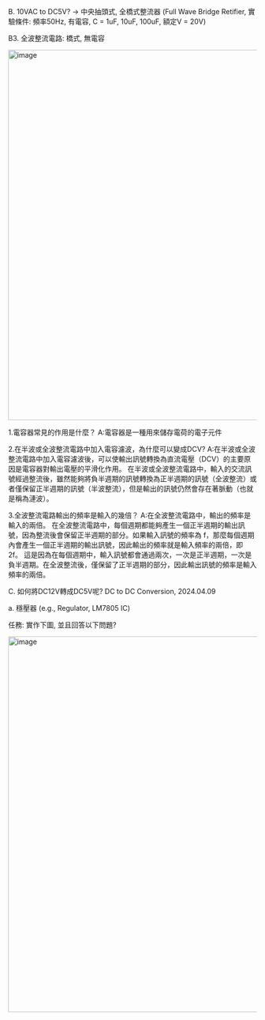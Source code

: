 
B. 10VAC to DC5V? → 中央抽頭式, 全橋式整流器 (Full Wave Bridge Retifier, 實驗條件: 頻率50Hz, 有電容, C = 1uF, 10uF, 100uF, 額定V = 20V)

B3. 全波整流電路: 橋式, 無電容

<img width="750" alt="image" src="https://github.com/ShitengHuang/Shiteng/assets/162284232/0198012b-3d4f-4751-979f-390af4769823">


1.電容器常見的作用是什麼？ A:電容器是一種用來儲存電荷的電子元件

2.在半波或全波整流電路中加入電容濾波，為什麼可以變成DCV? A:在半波或全波整流電路中加入電容濾波後，可以使輸出訊號轉換為直流電壓（DCV）的主要原因是電容器對輸出電壓的平滑化作用。 在半波或全波整流電路中，輸入的交流訊號經過整流後，雖然能夠將負半週期的訊號轉換為正半週期的訊號（全波整流）或者僅保留正半週期的訊號（半波整流），但是輸出的訊號仍然會存在著脈動（也就是稱為漣波）。

3.全波整流電路輸出的頻率是輸入的幾倍？ A:在全波整流電路中，輸出的頻率是輸入的兩倍。 在全波整流電路中，每個週期都能夠產生一個正半週期的輸出訊號，因為整流後會保留正半週期的部分。如果輸入訊號的頻率為 f，那麼每個週期內會產生一個正半週期的輸出訊號，因此輸出的頻率就是輸入頻率的兩倍，即 2f。 這是因為在每個週期中，輸入訊號都會通過兩次，一次是正半週期，一次是負半週期。在全波整流後，僅保留了正半週期的部分，因此輸出訊號的頻率是輸入頻率的兩倍。

C. 如何將DC12V轉成DC5V呢? DC to DC Conversion, 2024.04.09

a. 穩壓器 (e.g., Regulator, LM7805 IC)

任務: 實作下圖, 並且回答以下問題?

<img width="761" alt="image" src="https://github.com/ShitengHuang/Shiteng/assets/162284232/0082ae9e-5932-462c-b8da-d06edac4d4a7">
